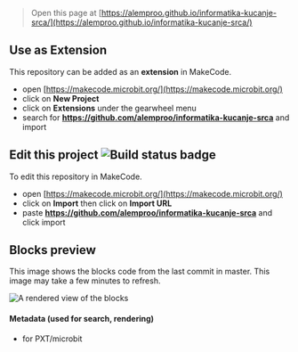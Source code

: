 
> Open this page at [https://alemproo.github.io/informatika-kucanje-srca/](https://alemproo.github.io/informatika-kucanje-srca/)

## Use as Extension

This repository can be added as an **extension** in MakeCode.

* open [https://makecode.microbit.org/](https://makecode.microbit.org/)
* click on **New Project**
* click on **Extensions** under the gearwheel menu
* search for **https://github.com/alemproo/informatika-kucanje-srca** and import

## Edit this project ![Build status badge](https://github.com/alemproo/informatika-kucanje-srca/workflows/MakeCode/badge.svg)

To edit this repository in MakeCode.

* open [https://makecode.microbit.org/](https://makecode.microbit.org/)
* click on **Import** then click on **Import URL**
* paste **https://github.com/alemproo/informatika-kucanje-srca** and click import

## Blocks preview

This image shows the blocks code from the last commit in master.
This image may take a few minutes to refresh.

![A rendered view of the blocks](https://github.com/alemproo/informatika-kucanje-srca/raw/master/.github/makecode/blocks.png)

#### Metadata (used for search, rendering)

* for PXT/microbit
<script src="https://makecode.com/gh-pages-embed.js"></script><script>makeCodeRender("{{ site.makecode.home_url }}", "{{ site.github.owner_name }}/{{ site.github.repository_name }}");</script>
